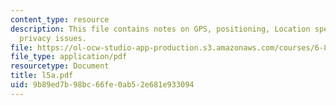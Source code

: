 ```yaml
---
content_type: resource
description: This file contains notes on GPS, positioning, Location specifiers and
  privacy issues.
file: https://ol-ocw-studio-app-production.s3.amazonaws.com/courses/6-883-pervasive-human-centric-computing-sma-5508-spring-2006/9b89ed7b98bc66fe0ab52e681e933094_l5a.pdf
file_type: application/pdf
resourcetype: Document
title: l5a.pdf
uid: 9b89ed7b-98bc-66fe-0ab5-2e681e933094
---
```

